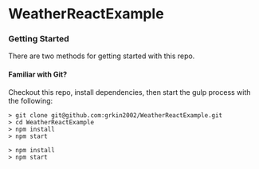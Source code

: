 # WeatherReactExample

### Getting Started

There are two methods for getting started with this repo.

#### Familiar with Git?
Checkout this repo, install dependencies, then start the gulp process with the following:

```
> git clone git@github.com:grkin2002/WeatherReactExample.git
> cd WeatherReactExample
> npm install
> npm start
```


```
> npm install
> npm start
```
